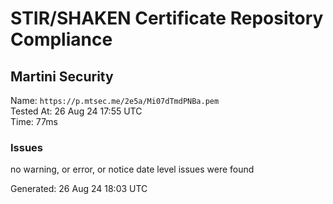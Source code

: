 # STIR/SHAKEN Certificate Repository Compliance

## Martini Security

Name: `https://p.mtsec.me/2e5a/Mi07dTmdPNBa.pem`\
Tested At: 26 Aug 24 17:55 UTC\
Time: 77ms

### Issues

no warning, or error, or notice date level issues were found

Generated: 26 Aug 24 18:03 UTC